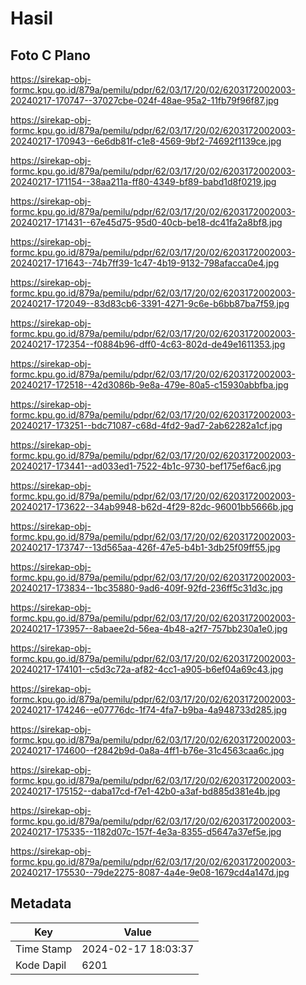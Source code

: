 # Hasil

## Foto C Plano

https://sirekap-obj-formc.kpu.go.id/879a/pemilu/pdpr/62/03/17/20/02/6203172002003-20240217-170747--37027cbe-024f-48ae-95a2-11fb79f96f87.jpg

https://sirekap-obj-formc.kpu.go.id/879a/pemilu/pdpr/62/03/17/20/02/6203172002003-20240217-170943--6e6db81f-c1e8-4569-9bf2-74692f1139ce.jpg

https://sirekap-obj-formc.kpu.go.id/879a/pemilu/pdpr/62/03/17/20/02/6203172002003-20240217-171154--38aa211a-ff80-4349-bf89-babd1d8f0219.jpg

https://sirekap-obj-formc.kpu.go.id/879a/pemilu/pdpr/62/03/17/20/02/6203172002003-20240217-171431--67e45d75-95d0-40cb-be18-dc41fa2a8bf8.jpg

https://sirekap-obj-formc.kpu.go.id/879a/pemilu/pdpr/62/03/17/20/02/6203172002003-20240217-171643--74b7ff39-1c47-4b19-9132-798afacca0e4.jpg

https://sirekap-obj-formc.kpu.go.id/879a/pemilu/pdpr/62/03/17/20/02/6203172002003-20240217-172049--83d83cb6-3391-4271-9c6e-b6bb87ba7f59.jpg

https://sirekap-obj-formc.kpu.go.id/879a/pemilu/pdpr/62/03/17/20/02/6203172002003-20240217-172354--f0884b96-dff0-4c63-802d-de49e1611353.jpg

https://sirekap-obj-formc.kpu.go.id/879a/pemilu/pdpr/62/03/17/20/02/6203172002003-20240217-172518--42d3086b-9e8a-479e-80a5-c15930abbfba.jpg

https://sirekap-obj-formc.kpu.go.id/879a/pemilu/pdpr/62/03/17/20/02/6203172002003-20240217-173251--bdc71087-c68d-4fd2-9ad7-2ab62282a1cf.jpg

https://sirekap-obj-formc.kpu.go.id/879a/pemilu/pdpr/62/03/17/20/02/6203172002003-20240217-173441--ad033ed1-7522-4b1c-9730-bef175ef6ac6.jpg

https://sirekap-obj-formc.kpu.go.id/879a/pemilu/pdpr/62/03/17/20/02/6203172002003-20240217-173622--34ab9948-b62d-4f29-82dc-96001bb5666b.jpg

https://sirekap-obj-formc.kpu.go.id/879a/pemilu/pdpr/62/03/17/20/02/6203172002003-20240217-173747--13d565aa-426f-47e5-b4b1-3db25f09ff55.jpg

https://sirekap-obj-formc.kpu.go.id/879a/pemilu/pdpr/62/03/17/20/02/6203172002003-20240217-173834--1bc35880-9ad6-409f-92fd-236ff5c31d3c.jpg

https://sirekap-obj-formc.kpu.go.id/879a/pemilu/pdpr/62/03/17/20/02/6203172002003-20240217-173957--8abaee2d-56ea-4b48-a2f7-757bb230a1e0.jpg

https://sirekap-obj-formc.kpu.go.id/879a/pemilu/pdpr/62/03/17/20/02/6203172002003-20240217-174101--c5d3c72a-af82-4cc1-a905-b6ef04a69c43.jpg

https://sirekap-obj-formc.kpu.go.id/879a/pemilu/pdpr/62/03/17/20/02/6203172002003-20240217-174246--e07776dc-1f74-4fa7-b9ba-4a948733d285.jpg

https://sirekap-obj-formc.kpu.go.id/879a/pemilu/pdpr/62/03/17/20/02/6203172002003-20240217-174600--f2842b9d-0a8a-4ff1-b76e-31c4563caa6c.jpg

https://sirekap-obj-formc.kpu.go.id/879a/pemilu/pdpr/62/03/17/20/02/6203172002003-20240217-175152--daba17cd-f7e1-42b0-a3af-bd885d381e4b.jpg

https://sirekap-obj-formc.kpu.go.id/879a/pemilu/pdpr/62/03/17/20/02/6203172002003-20240217-175335--1182d07c-157f-4e3a-8355-d5647a37ef5e.jpg

https://sirekap-obj-formc.kpu.go.id/879a/pemilu/pdpr/62/03/17/20/02/6203172002003-20240217-175530--79de2275-8087-4a4e-9e08-1679cd4a147d.jpg


## Metadata

| Key        | Value               |
| ---------- | ------------------- |
| Time Stamp | 2024-02-17 18:03:37 |
| Kode Dapil | 6201                |



